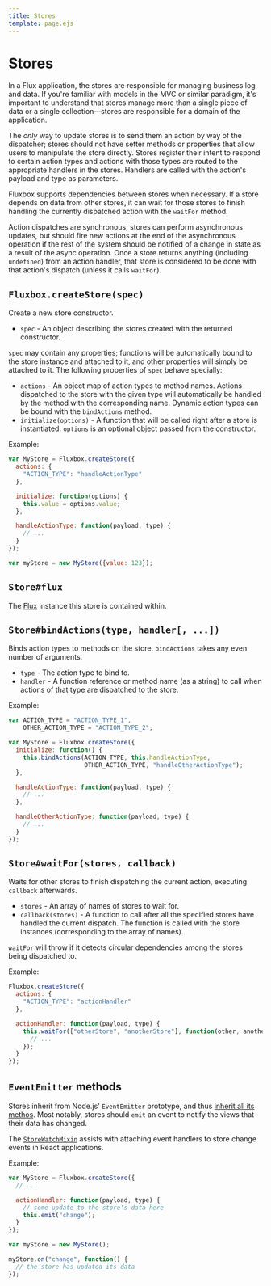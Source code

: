 ```yaml
---
title: Stores
template: page.ejs
---
```


Stores
======

In a Flux application, the stores are responsible for managing business log and data. If you're familiar with models in the MVC or similar paradigm, it's important to understand that stores manage more than a single piece of data or a single collection—stores are responsible for a domain of the application.

The *only* way to update stores is to send them an action by way of the dispatcher; stores should not have setter methods or properties that allow users to manipulate the store directly. Stores register their intent to respond to certain action types and actions with those types are routed to the appropriate handlers in the stores. Handlers are called with the action's payload and type as parameters.

Fluxbox supports dependencies between stores when necessary. If a store depends on data from other stores, it can wait for those stores to finish handling the currently dispatched action with the `waitFor` method.

Action dispatches are synchronous; stores can perform asynchronous updates, but should fire new actions at the end of the asynchronous operation if the rest of the system should be notified of a change in state as a result of the async operation. Once a store returns anything (including `undefined`) from an action handler, that store is considered to be done with that action's dispatch (unless it calls `waitFor`).

## `Fluxbox.createStore(spec)`

Create a new store constructor.

* `spec` - An object describing the stores created with the returned constructor.

`spec` may contain any properties; functions will be automatically bound to the store instance and attached to it, and other properties will simply be attached to it. The following properties of `spec` behave specially:

* `actions` - An object map of action types to method names. Actions dispatched to the store with the given type will automatically be handled by the method with the corresponding name. Dynamic action types can be bound with the `bindActions` method.
* `initialize(options)` - A function that will be called right after a store is instantiated. `options` is an optional object passed from the constructor.

Example:

```javascript
var MyStore = Fluxbox.createStore({
  actions: {
    "ACTION_TYPE": "handleActionType"
  },

  initialize: function(options) {
    this.value = options.value;
  },

  handleActionType: function(payload, type) {
    // ...
  }
});

var myStore = new MyStore({value: 123});
```

## `Store#flux`

The [Flux](/documentation/flux.html) instance this store is contained within.

## `Store#bindActions(type, handler[, ...])`

Binds action types to methods on the store. `bindActions` takes any even number of arguments.

* `type` - The action type to bind to.
* `handler` - A function reference or method name (as a string) to call when actions of that type are dispatched to the store.

Example:

```javascript
var ACTION_TYPE = "ACTION_TYPE_1",
    OTHER_ACTION_TYPE = "ACTION_TYPE_2";

var MyStore = Fluxbox.createStore({
  initialize: function() {
    this.bindActions(ACTION_TYPE, this.handleActionType,
                     OTHER_ACTION_TYPE, "handleOtherActionType");
  },

  handleActionType: function(payload, type) {
    // ...
  },

  handleOtherActionType: function(payload, type) {
    // ...
  }
});
```

## `Store#waitFor(stores, callback)`

Waits for other stores to finish dispatching the current action, executing `callback` afterwards.

* `stores` - An array of names of stores to wait for.
* `callback(stores)` - A function to call after all the specified stores have handled the current dispatch. The function is called with the store instances (corresponding to the array of names).

`waitFor` will throw if it detects circular dependencies among the stores being dispatched to.

Example:

```javascript
Fluxbox.createStore({
  actions: {
    "ACTION_TYPE": "actionHandler"
  },

  actionHandler: function(payload, type) {
    this.waitFor(["otherStore", "anotherStore"], function(other, another) {
      // ...
    });
  }
});
```

## `EventEmitter` methods

Stores inherit from Node.js' `EventEmitter` prototype, and thus [inherit all its methos](http://nodejs.org/api/events.html#events_class_events_eventemitter). Most notably, stores should `emit` an event to notify the views that their data has changed.

The [`StoreWatchMixin`](/documentation/store-watch-mixin.html) assists with attaching event handlers to store change events in React applications.

Example:

```javascript
var MyStore = Fluxbox.createStore({
  // ...

  actionHandler: function(payload, type) {
    // some update to the store's data here
    this.emit("change");
  }
});

var myStore = new MyStore();

myStore.on("change", function() {
  // the store has updated its data
});
```
